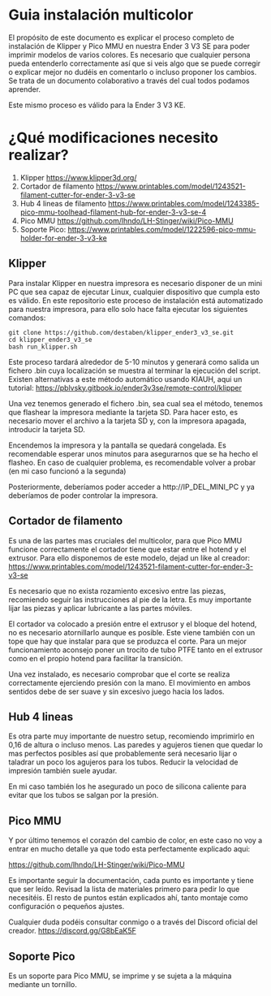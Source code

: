 # Guia instalación multicolor

El propósito de este documento es explicar el proceso completo de instalación de Klipper y Pico MMU en nuestra Ender 3 V3 SE para poder imprimir modelos de varios colores. Es necesario que cualquier persona pueda entenderlo correctamente así que si veis algo que se puede corregir o explicar mejor no dudéis en comentarlo o incluso proponer los cambios. Se trata de un documento colaborativo a través del cual todos podamos aprender.

Este mismo proceso es válido para la Ender 3 V3 KE.

# ¿Qué modificaciones necesito realizar?

 1. Klipper https://www.klipper3d.org/
 2. Cortador de filamento https://www.printables.com/model/1243521-filament-cutter-for-ender-3-v3-se
 3. Hub 4 lineas de filamento https://www.printables.com/model/1243385-pico-mmu-toolhead-filament-hub-for-ender-3-v3-se-4
 4. Pico MMU https://github.com/lhndo/LH-Stinger/wiki/Pico-MMU
 5. Soporte Pico: https://www.printables.com/model/1222596-pico-mmu-holder-for-ender-3-v3-ke

## Klipper

Para instalar Klipper en nuestra impresora es necesario disponer de un mini PC que sea capaz de ejecutar Linux, cualquier dispositivo que cumpla esto es válido. En este repositorio este proceso de instalación está automatizado para nuestra impresora, para ello solo hace falta ejecutar los siguientes comandos:

    git clone https://github.com/destaben/klipper_ender3_v3_se.git
    cd klipper_ender3_v3_se
    bash run_klipper.sh

Este proceso tardará alrededor de 5-10 minutos y generará como salida un fichero .bin cuya localización se muestra al terminar la ejecución del script.
Existen alternativas a este método automático usando KIAUH, aqui un tutorial: https://pblvsky.gitbook.io/ender3v3se/remote-control/klipper

Una vez tenemos generado el fichero .bin, sea cual sea el método, tenemos que flashear la impresora mediante la tarjeta SD. Para hacer esto, es necesario mover el archivo a la tarjeta SD y, con la impresora apagada, introducir la tarjeta SD.

Encendemos la impresora y la pantalla se quedará congelada. Es recomendable esperar unos minutos para asegurarnos que se ha hecho el flasheo. En caso de cualquier problema, es recomendable volver a probar (en mi caso funcionó a la segunda)

Posteriormente, deberíamos poder acceder a http://IP_DEL_MINI_PC y ya deberíamos de poder controlar la impresora.

## Cortador de filamento

Es una de las partes mas cruciales del multicolor, para que Pico MMU funcione correctamente el cortador tiene que estar entre el hotend y el extrusor. Para ello disponemos de este modelo, dejad un like al creador:   https://www.printables.com/model/1243521-filament-cutter-for-ender-3-v3-se

Es necesario que no exista rozamiento excesivo entre las piezas, recomiendo seguir las instrucciones al pie de la letra. Es muy importante lijar las piezas y aplicar lubricante a las partes móviles.

El cortador va colocado a presión entre el extrusor y el bloque del hotend, no es necesario atornillarlo aunque es posible. Este viene también con un tope que hay que instalar para que se produzca el corte. 
Para un mejor funcionamiento aconsejo poner un trocito de tubo PTFE tanto en el extrusor como en el propio hotend para facilitar la transición.

Una vez instalado, es necesario comprobar que el corte se realiza correctamente ejerciendo presión con la mano. El movimiento en ambos sentidos debe de ser suave y sin excesivo juego hacia los lados.

## Hub 4 lineas

Es otra parte muy importante de nuestro setup, recomiendo imprimirlo en 0,16 de altura o incluso menos. Las paredes y agujeros tienen que quedar lo mas perfectos posibles así que probablemente será necesario lijar o taladrar un poco los agujeros para los tubos. Reducir la velocidad de impresión también suele ayudar.

En mi caso también los he asegurado un poco de silicona caliente para evitar que los tubos se salgan por la presión.

## Pico MMU

Y por último tenemos el corazón del cambio de color, en este caso no voy a entrar en mucho detalle ya que todo esta perfectamente explicado aqui:

https://github.com/lhndo/LH-Stinger/wiki/Pico-MMU

Es importante seguir la documentación, cada punto es importante y tiene que ser leído. Revisad la lista de materiales primero para pedir lo que necesitéis. El resto de puntos están explicados ahí, tanto montaje como configuración o pequeños ajustes.

Cualquier duda podéis consultar conmigo o a través del Discord oficial del creador. https://discord.gg/G8bEaK5F

## Soporte Pico

Es un soporte para Pico MMU, se imprime y se sujeta a la máquina mediante un tornillo.